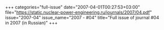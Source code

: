 +++
categories="full-issue"
date="2007-04-01T00:27:53+03:00"
file="https://static.nuclear-power-engineering.ru/journals/2007/04.pdf"
issue="2007-04"
issue_name="2007 - #04"
title="Full issue of journal #04 in 2007 (in Russian)"
+++